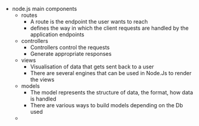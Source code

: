 - node.js main components
	- routes
		- A route is the endpoint the user wants to reach
		- defines the way in which the client requests are handled by the 
		  application endpoints
	- controllers
		- Controllers control the requests
		- Generate appropriate responses
	- views
		- Visualisation of data that gets sent back to a user
		- There are several engines that can be used in Node.Js to 
		  render the views
	- models
		- The model represents the structure of data, the format, how 
		  data is handled
		- There are various ways to build models depending on the Db 
		  used
	-
